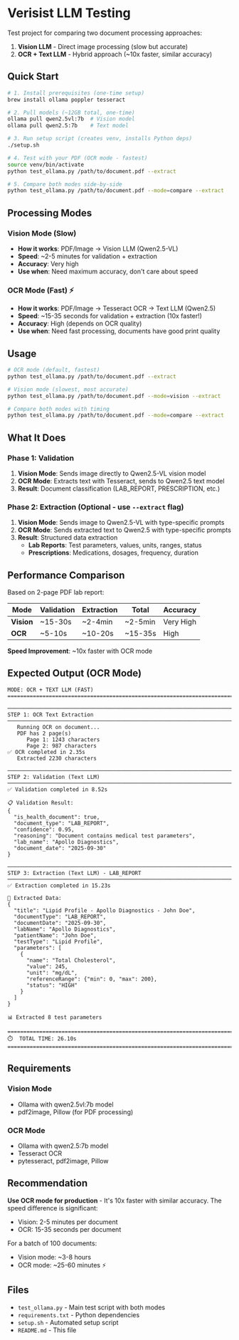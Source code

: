 # Verisist LLM Testing

Test project for comparing two document processing approaches:
1. **Vision LLM** - Direct image processing (slow but accurate)
2. **OCR + Text LLM** - Hybrid approach (~10x faster, similar accuracy)

## Quick Start

```bash
# 1. Install prerequisites (one-time setup)
brew install ollama poppler tesseract

# 2. Pull models (~12GB total, one-time)
ollama pull qwen2.5vl:7b  # Vision model
ollama pull qwen2.5:7b    # Text model

# 3. Run setup script (creates venv, installs Python deps)
./setup.sh

# 4. Test with your PDF (OCR mode - fastest)
source venv/bin/activate
python test_ollama.py /path/to/document.pdf --extract

# 5. Compare both modes side-by-side
python test_ollama.py /path/to/document.pdf --mode=compare --extract
```

## Processing Modes

### Vision Mode (Slow)
- **How it works**: PDF/Image → Vision LLM (Qwen2.5-VL)
- **Speed**: ~2-5 minutes for validation + extraction
- **Accuracy**: Very high
- **Use when**: Need maximum accuracy, don't care about speed

### OCR Mode (Fast) ⚡
- **How it works**: PDF/Image → Tesseract OCR → Text LLM (Qwen2.5)
- **Speed**: ~15-35 seconds for validation + extraction (10x faster!)
- **Accuracy**: High (depends on OCR quality)
- **Use when**: Need fast processing, documents have good print quality

## Usage

```bash
# OCR mode (default, fastest)
python test_ollama.py /path/to/document.pdf --extract

# Vision mode (slowest, most accurate)
python test_ollama.py /path/to/document.pdf --mode=vision --extract

# Compare both modes with timing
python test_ollama.py /path/to/document.pdf --mode=compare --extract
```

## What It Does

### Phase 1: Validation
1. **Vision Mode**: Sends image directly to Qwen2.5-VL vision model
2. **OCR Mode**: Extracts text with Tesseract, sends to Qwen2.5 text model
3. **Result**: Document classification (LAB_REPORT, PRESCRIPTION, etc.)

### Phase 2: Extraction (Optional - use `--extract` flag)
1. **Vision Mode**: Sends image to Qwen2.5-VL with type-specific prompts
2. **OCR Mode**: Sends extracted text to Qwen2.5 with type-specific prompts
3. **Result**: Structured data extraction
   - **Lab Reports**: Test parameters, values, units, ranges, status
   - **Prescriptions**: Medications, dosages, frequency, duration

## Performance Comparison

Based on 2-page PDF lab report:

| Mode | Validation | Extraction | Total | Accuracy |
|------|-----------|-----------|-------|----------|
| **Vision** | ~15-30s | ~2-4min | ~2-5min | Very High |
| **OCR** | ~5-10s | ~10-20s | ~15-35s | High |

**Speed Improvement**: ~10x faster with OCR mode

## Expected Output (OCR Mode)

```
MODE: OCR + TEXT LLM (FAST)
================================================================================

────────────────────────────────────────────────────────────────────────────────
STEP 1: OCR Text Extraction
────────────────────────────────────────────────────────────────────────────────
   Running OCR on document...
   PDF has 2 page(s)
      Page 1: 1243 characters
      Page 2: 987 characters
✅ OCR completed in 2.35s
   Extracted 2230 characters

────────────────────────────────────────────────────────────────────────────────
STEP 2: Validation (Text LLM)
────────────────────────────────────────────────────────────────────────────────
✅ Validation completed in 8.52s

📋 Validation Result:
{
  "is_health_document": true,
  "document_type": "LAB_REPORT",
  "confidence": 0.95,
  "reasoning": "Document contains medical test parameters",
  "lab_name": "Apollo Diagnostics",
  "document_date": "2025-09-30"
}

────────────────────────────────────────────────────────────────────────────────
STEP 3: Extraction (Text LLM) - LAB_REPORT
────────────────────────────────────────────────────────────────────────────────
✅ Extraction completed in 15.23s

📄 Extracted Data:
{
  "title": "Lipid Profile - Apollo Diagnostics - John Doe",
  "documentType": "LAB_REPORT",
  "documentDate": "2025-09-30",
  "labName": "Apollo Diagnostics",
  "patientName": "John Doe",
  "testType": "Lipid Profile",
  "parameters": [
    {
      "name": "Total Cholesterol",
      "value": 245,
      "unit": "mg/dL",
      "referenceRange": {"min": 0, "max": 200},
      "status": "HIGH"
    }
  ]
}

📊 Extracted 8 test parameters

================================================================================
⏱️  TOTAL TIME: 26.10s
================================================================================
```

## Requirements

### Vision Mode
- Ollama with qwen2.5vl:7b model
- pdf2image, Pillow (for PDF processing)

### OCR Mode
- Ollama with qwen2.5:7b model
- Tesseract OCR
- pytesseract, pdf2image, Pillow

## Recommendation

**Use OCR mode for production** - It's 10x faster with similar accuracy. The speed difference is significant:
- Vision: 2-5 minutes per document
- OCR: 15-35 seconds per document

For a batch of 100 documents:
- Vision mode: ~3-8 hours
- OCR mode: ~25-60 minutes ⚡

## Files

- `test_ollama.py` - Main test script with both modes
- `requirements.txt` - Python dependencies
- `setup.sh` - Automated setup script
- `README.md` - This file
